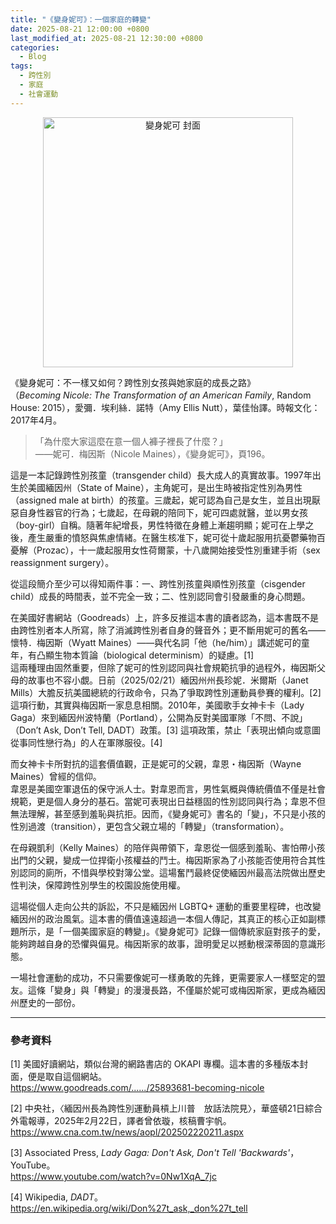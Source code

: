 ```yaml
---
title: "《變身妮可》：一個家庭的轉變"
date: 2025-08-21 12:00:00 +0800
last_modified_at: 2025-08-21 12:30:00 +0800
categories:
  - Blog
tags:
  - 跨性別
  - 家庭
  - 社會運動
---
```


<p align="center">
  <img src="/aki_yinchang.c/assets/images/becoming_Nicole.jpg" alt="變身妮可 封面" width="400">

</p>


《變身妮可：不一樣又如何？跨性別女孩與她家庭的成長之路》  
（*Becoming Nicole: The Transformation of an American Family*, Random House: 2015），愛彌．埃利絲．諾特（Amy Ellis Nutt），葉佳怡譯。時報文化：2017年4月。  

> 「為什麼大家這麼在意一個人褲子裡長了什麼？」  
> ——妮可．梅因斯（Nicole Maines），《變身妮可》，頁196。  

這是一本記錄跨性別孩童（transgender child）長大成人的真實故事。1997年出生於美國緬因州（State of Maine），主角妮可，是出生時被指定性別為男性（assigned male at birth）的孩童。三歲起，妮可認為自己是女生，並且出現厭惡自身性器官的行為；七歲起，在母親的陪同下，妮可四處就醫，並以男女孩（boy-girl）自稱。隨著年紀增長，男性特徵在身體上漸趨明顯；妮可在上學之後，產生嚴重的憤怒與焦慮情緒。在醫生核准下，妮可從十歲起服用抗憂鬱藥物百憂解（Prozac），十一歲起服用女性荷爾蒙，十八歲開始接受性別重建手術（sex reassignment surgery）。  

從這段簡介至少可以得知兩件事：一、跨性別孩童與順性別孩童（cisgender child）成長的時間表，並不完全一致；二、性別認同會引發嚴重的身心問題。  

在美國好書網站（Goodreads）上，許多反推這本書的讀者認為，這本書既不是由跨性別者本人所寫，除了消滅跨性別者自身的聲音外；更不斷用妮可的舊名——懷特．梅因斯（Wyatt Maines）——與代名詞「他（he/him）」講述妮可的童年，有凸顯生物本質論（biological determinism）的疑慮。[1]  
這兩種理由固然重要，但除了妮可的性別認同與社會規範抗爭的過程外，梅因斯父母的故事也不容小覷。日前（2025/02/21）緬因州州長珍妮．米爾斯（Janet Mills）大膽反抗美國總統的行政命令，只為了爭取跨性別運動員參賽的權利。[2] 這項行動，其實與梅因斯一家息息相關。2010年，美國歌手女神卡卡（Lady Gaga）來到緬因州波特蘭（Portland），公開為反對美國軍隊「不問、不說」（Don’t Ask, Don’t Tell, DADT）政策。[3] 這項政策，禁止「表現出傾向或意圖從事同性戀行為」的人在軍隊服役。[4]  

而女神卡卡所對抗的這套價值觀，正是妮可的父親，韋恩・梅因斯（Wayne Maines）曾經的信仰。  
韋恩是美國空軍退伍的保守派人士。對韋恩而言，男性氣概與傳統價值不僅是社會規範，更是個人身分的基石。當妮可表現出日益穩固的性別認同與行為；韋恩不但無法理解，甚至感到羞恥與抗拒。因而，《變身妮可》書名的「變」，不只是小孩的性別過渡（transition），更包含父親立場的「轉變」（transformation）。  

在母親凱利（Kelly Maines）的陪伴與帶領下，韋恩從一個感到羞恥、害怕帶小孩出門的父親，變成一位捍衛小孩權益的鬥士。梅因斯家為了小孩能否使用符合其性別認同的廁所，不惜與學校對簿公堂。這場奮鬥最終促使緬因州最高法院做出歷史性判決，保障跨性別學生的校園設施使用權。  

這場從個人走向公共的訴訟，不只是緬因州 LGBTQ+ 運動的重要里程碑，也改變緬因州的政治風氣。這本書的價值遠遠超過一本個人傳記，其真正的核心正如副標題所示，是「一個美國家庭的轉變」。《變身妮可》記錄一個傳統家庭對孩子的愛，能夠跨越自身的恐懼與偏見。梅因斯家的故事，證明愛足以撼動根深蒂固的意識形態。  

一場社會運動的成功，不只需要像妮可一樣勇敢的先鋒，更需要家人一樣堅定的盟友。這條「變身」與「轉變」的漫漫長路，不僅屬於妮可或梅因斯家，更成為緬因州歷史的一部份。  

---

### 參考資料
[1] 美國好讀網站，類似台灣的網路書店的 OKAPI 專欄。這本書的多種版本封面，便是取自這個網站。  
<https://www.goodreads.com/....../25893681-becoming-nicole>  

[2] 中央社，〈緬因州長為跨性別運動員槓上川普　放話法院見〉，華盛頓21日綜合外電報導，2025年2月22日，譯者曾依璇，核稿曹宇帆。  
<https://www.cna.com.tw/news/aopl/202502220211.aspx>  

[3] Associated Press, *Lady Gaga: Don't Ask, Don't Tell 'Backwards'*，YouTube。  
<https://www.youtube.com/watch?v=0Nw1XqA_7jc>  

[4] Wikipedia, *DADT*。  
<https://en.wikipedia.org/wiki/Don%27t_ask,_don%27t_tell>
